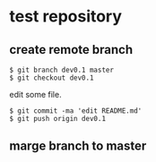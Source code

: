 test repository
====

create remote branch
--
    $ git branch dev0.1 master
    $ git checkout dev0.1

edit some file.

    $ git commit -ma 'edit README.md'
    $ git push origin dev0.1


marge branch to master
--
